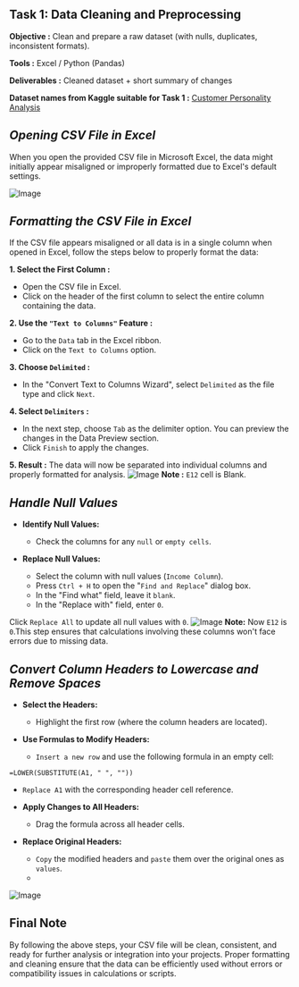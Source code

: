## Task 1: Data Cleaning and Preprocessing
**Objective :** Clean and prepare a raw dataset (with nulls, duplicates, inconsistent formats).

**Tools :** Excel / Python (Pandas)

**Deliverables :** Cleaned dataset + short summary of changes

**Dataset names from Kaggle suitable for Task 1 :**
[Customer Personality Analysis](https://www.kaggle.com/datasets/imakash3011/customer-personality-analysis/data)

## *Opening CSV File in Excel*
When you open the provided CSV file in Microsoft Excel, the data might initially appear misaligned or improperly formatted due to Excel's default settings. 

![Image](https://github.com/user-attachments/assets/656cf8f2-4094-43cd-8856-912821174e24)

## *Formatting the CSV File in Excel*
If the CSV file appears misaligned or all data is in a single column when opened in Excel, follow the steps below to properly format the data:

**1. Select the First Column :**
- Open the CSV file in Excel.
- Click on the header of the first column to select the entire column containing the data.
  
**2. Use the `"Text to Columns"` Feature :**
- Go to the `Data` tab in the Excel ribbon.
- Click on the `Text to Columns` option.
  
**3. Choose `Delimited` :**
- In the "Convert Text to Columns Wizard", select `Delimited` as the file type and click `Next`.
  
**4. Select `Delimiters` :**
- In the next step, choose `Tab` as the delimiter option. You can preview the changes in the Data Preview section.
- Click `Finish` to apply the changes.
  
**5. Result :**
The data will now be separated into individual columns and properly formatted for analysis.
![Image](https://github.com/user-attachments/assets/60f71508-9017-40af-afa2-66b70f6ea3c6)
**Note :** `E12` cell is Blank.

## *Handle Null Values*
- **Identify Null Values:**
  - Check the columns for any `null` or `empty cells`.

- **Replace Null Values:**
  - Select the column with null values (`Income Column`).
  - Press `Ctrl + H` to open the "`Find and Replace`" dialog box.
  - In the "Find what" field, leave it `blank`.
  - In the "Replace with" field, enter `0`.

Click `Replace All` to update all null values with `0`.
![Image](https://github.com/user-attachments/assets/733de163-a7b5-41a5-89ad-9cc6dae15b90)
**Note:** Now `E12` is `0`.This step ensures that calculations involving these columns won't face errors due to missing data.

## *Convert Column Headers to Lowercase and Remove Spaces*
- **Select the Headers:**
  - Highlight the first row (where the column headers are located).

- **Use Formulas to Modify Headers:**
  - `Insert a new row` and use the following formula in an empty cell:

```excel
=LOWER(SUBSTITUTE(A1, " ", ""))
```
  - `Replace A1` with the corresponding header cell reference.

- **Apply Changes to All Headers:**
  - Drag the formula across all header cells.

- **Replace Original Headers:**
  - `Copy` the modified headers and `paste` them over the original ones as `values`.
  - 
![Image](https://github.com/user-attachments/assets/026d1685-d6c1-488c-ad27-53657f31bc73)
  
## **Final Note**
By following the above steps, your CSV file will be clean, consistent, and ready for further analysis or integration into your projects.
Proper formatting and cleaning ensure that the data can be efficiently used without errors or compatibility issues in calculations or scripts.
